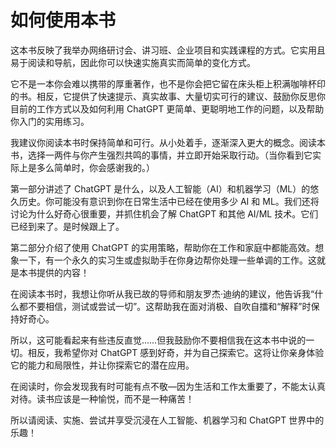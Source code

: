 # 如何使用本书

这本书反映了我举办网络研讨会、讲习班、企业项目和实践课程的方式。它实用且易于阅读和导航，因此你可以快速实施真实而简单的变化方式。

它不是一本你会难以携带的厚重著作，也不是你会把它留在床头柜上积满咖啡杯印的书。相反，它提供了快速提示、真实故事、大量切实可行的建议、鼓励你反思你目前的工作方式以及如何利用 ChatGPT 更简单、更聪明地工作的问题，以及帮助你入门的实用练习。

我建议你阅读本书时保持简单和可行。从小处着手，逐渐深入更大的概念。阅读本书，选择一两件与你产生强烈共鸣的事情，并立即开始采取行动。（当你看到它实际上是多么简单时，你会感谢我的。）

第一部分讲述了 ChatGPT 是什么，以及人工智能（AI）和机器学习（ML）的悠久历史。你可能没有意识到你在日常生活中已经在使用多少 AI 和 ML。我们还将讨论为什么好奇心很重要，并抓住机会了解 ChatGPT 和其他 AI/ML 技术。它们已经到来了。是时候跟上了。

第二部分介绍了使用 ChatGPT 的实用策略，帮助你在工作和家庭中都能高效。想象一下，有一个永久的实习生或虚拟助手在你身边帮你处理一些单调的工作。这就是本书提供的内容！

在阅读本书时，我想让你听从我已故的导师和朋友罗杰·迪纳的建议，他告诉我“什么都不要相信，测试或尝试一切”。这帮助我在面对消极、自吹自擂和“解释”时保持好奇心。

所以，这可能看起来有些违反直觉……但我鼓励你不要相信我在这本书中说的一切。相反，我希望你对 ChatGPT 感到好奇，并为自己探索它。这将让你亲身体验它的能力和局限性，并让你探索它的潜在应用。

在阅读时，你会发现我有时可能有点不敬​​—因为生活和工作太重要了，不能太认真对待。读书应该是一种愉悦，而不是一种痛苦！

所以请阅读、实施、尝试并享受沉浸在人工智能、机器学习和 ChatGPT 世界中的乐趣！
